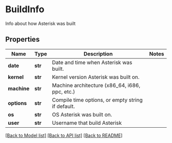 # BuildInfo

Info about how Asterisk was built
## Properties
Name | Type | Description | Notes
------------ | ------------- | ------------- | -------------
**date** | **str** | Date and time when Asterisk was built. | 
**kernel** | **str** | Kernel version Asterisk was built on. | 
**machine** | **str** | Machine architecture (x86_64, i686, ppc, etc.) | 
**options** | **str** | Compile time options, or empty string if default. | 
**os** | **str** | OS Asterisk was built on. | 
**user** | **str** | Username that build Asterisk | 

[[Back to Model list]](../README.md#documentation-for-models) [[Back to API list]](../README.md#documentation-for-api-endpoints) [[Back to README]](../README.md)


